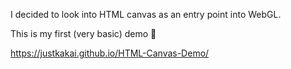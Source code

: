 I decided to look into HTML canvas as an entry point into WebGL.

This is my first (very basic) demo 🌠

https://justkakai.github.io/HTML-Canvas-Demo/
